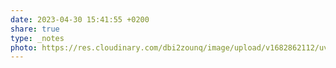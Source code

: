 ```yaml
---
date: 2023-04-30 15:41:55 +0200
share: true
type: _notes
photo: https://res.cloudinary.com/dbi2zounq/image/upload/v1682862112/uvsrvbhxmclejgpprges.jpg
---
```



